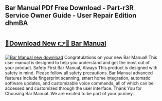 ## Bar Manual PDf Free Download - Part-r3R Service Owner Guide - User Repair Edition dhmBA

# <h2><a href="http://bc73586.oget.top/?id=Bar+Manual">🔗Download New 👉🔴 Bar Manual</a></h2>

[![Bar Manual new download](https://i.imgur.com/5g1atiW.png)](http://bc73586.oget.top/?id=Bar+Manual)
Congratulations on your new Bar Manual! This user manual is designed to help you understand and get the most out of your product. Safety First Bar Manual, Always This product is designed with safety in mind. Please follow all safety precautions. Bar Manual advanced features include fingerprint scanning, smart home integration, automatic software updates, and customizable voice commands, all of which can be accessed and customized through the user interface. Thank You for Choosing Bar Manual. We are excited to be part of your journey.
